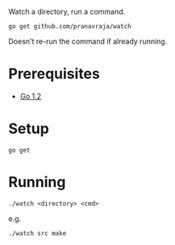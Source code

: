 
Watch a directory, run a command.

    go get github.com/pranavraja/watch

Doesn't re-run the command if already running.

# Prerequisites

- [Go 1.2](http://golang.org/doc/install)

# Setup

    go get

# Running

    ./watch <directory> <cmd>

e.g.

    ./watch src make

